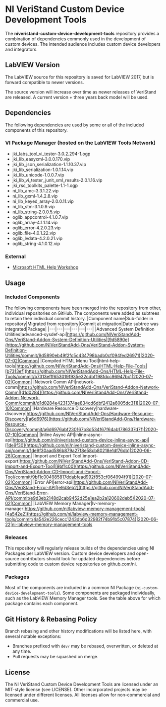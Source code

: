 # NI VeriStand Custom Device Development Tools
The **niveristand-custom-device-development-tools** repository provides a combination of dependencies commonly used in the development of custom devices. The intended audience includes custom device developers and integrators.

## LabVIEW Version
The LabVIEW source for this repository is saved for LabVIEW 2017, but is forward compatible to newer versions.

The source version will increase over time as newer releases of VeriStand are released. A current version + three years back model will be used.

## Dependencies
The following dependencies are used by some or all of the included components of this repository.

### VI Package Manager (hosted on the LabVIEW Tools Network)
- jki_labs_tool_vi_tester-3.0.2.294-1.ogp
- jki_lib_easyxml-3.0.0.170.vip
- jki_lib_json_serialization-1.1.10.37.vip
- jki_lib_serialization-1.0.1.14.vip
- jki_lib_unicode-1.0.0.7.vip
- jki_lib_vi_tester_junit_xml_results-2.0.1.16.vip
- jki_rsc_toolkits_palette-1.1-1.ogp
- ni_lib_amc-3.3.1.22.vip
- ni_lib_gxml-1.4.2.8.vip
- ni_lib_keyed_array-2.0.0.11.vip
- ni_lib_stm-3.1.0.9.vip
- ni_lib_string-2.0.0.5.vip
- oglib_appcontrol-4.1.0.7.vip
- oglib_array-4.1.1.14.vip
- oglib_error-4.2.0.23.vip
- oglib_file-4.0.1.22.vip
- oglib_lvdata-4.2.0.21.vip
- oglib_string-4.1.0.12.vip

### External
- [Microsoft HTML Help Workshop](https://www.microsoft.com/en-us/download/details.aspx?id=21138)

## Usage
### Included Components
The following components have been merged into the repository from other, individual repositories on GitHub. The components were added as subtrees to retain their individual commit history.
|Component name|Sub-folder in repository|Migrated from repository|Commit at migration|Date subtree was integrated|Package|
|---|---|---|---|---|---|
|Advanced System Definition Utilities|advanced-sysdef-api|https://github.com/NIVeriStandAdd-Ons/VeriStand-Addon-System-Definition-Utilities|[9d5890e](https://github.com/NIVeriStandAdd-Ons/VeriStand-Addon-System-Definition-Utilities/commit/9d5890eb49f2fc5c434798badb0cf094fed26971)|2020-07-02|Common|
|Compiled HTML Menu Tool|html-help-tools|https://github.com/NIVeriStandAdd-Ons/HTML-Help-File-Tools|[b7313ef](https://github.com/NIVeriStandAdd-Ons/HTML-Help-File-Tools/commit/b7313efff653019f935e32cdbf198fdcc96947bc)|2020-07-02|Common|
|Network Comm API|network-comm|https://github.com/NIVeriStandAdd-Ons/VeriStand-Addon-Network-Comm|[d1d0284](https://github.com/NIVeriStandAdd-Ons/VeriStand-Addon-Network-Comm/commit/d1d0284e4231374ae834cd6dbf2412a6005dc311)|2020-07-10|Common|
|Hardware Resource Discovery|hardware-discovery|https://github.com/NIVeriStandAdd-Ons/Hardware-Resource-Discovery|[a6d6976](https://github.com/NIVeriStandAdd-Ons/Hardware-Resource-Discovery/commit/a6d6976abf230167b8d534f67f64ab1786337d7f)|2020-07-10|Common|
|Inline Async API|inline-async-api|https://github.com/ni/niveristand-custom-device-inline-async-api|[1de9f30](https://github.com/ni/niveristand-custom-device-inline-async-api/commit/1de9f30aad586b879a27f8e58cb80218e1df76db)|2020-06-26|Common|
|Import and Export Tool|import-export|https://github.com/NIVeriStandAdd-Ons/VeriStand-Addon-CD-Import-and-Export-Tool|[9bf1c00](https://github.com/NIVeriStandAdd-Ons/VeriStand-Addon-CD-Import-and-Export-Tool/commit/9bf1c004985817ddabfead992f853cf064994f91)|2020-07-02|Common|
|Error API|error-api|https://github.com/NIVeriStandAdd-Ons/VeriStand-Error-API|[e9d3eb2](https://github.com/NIVeriStandAdd-Ons/VeriStand-Error-API/commit/e9d3eb2148d2cab9452d25e1ea2b2a120602deb5)|2020-07-02|Common|
|LabVIEW Memory Manager|lv-memory-manager|https://github.com/ni/labview-memory-management-tools|[4a542e2](https://github.com/ni/labview-memory-management-tools/commit/4a542e226cecc1243db6d32982f74b91b5c07874)|2020-06-22|ni-labview-memory-management-tools

### Releases
This repository will regularly release builds of the dependencies using NI Packages per LabVIEW version. Custom device developers and open-source contributors should look for updated dependencies before submitting code to custom device repositories on github.com/ni.

### Packages
Most of the components are included in a common NI Package (`ni-custom-device-development-tools`). Some components are packaged individually, such as the LabVIEW Memory Manager tools. See the table above for which package contains each component.

## Git History & Rebasing Policy
Branch rebasing and other history modifications will be listed here, with several notable exceptions:
- Branches prefixed with `dev/` may be rebased, overwritten, or deleted at any time.
- Pull requests may be squashed on merge.

## License
The NI VeriStand Custom Device Development Tools are licensed under an MIT-style license (see LICENSE). Other incorporated projects may be licensed under different licenses. All licenses allow for non-commercial and commercial use.
